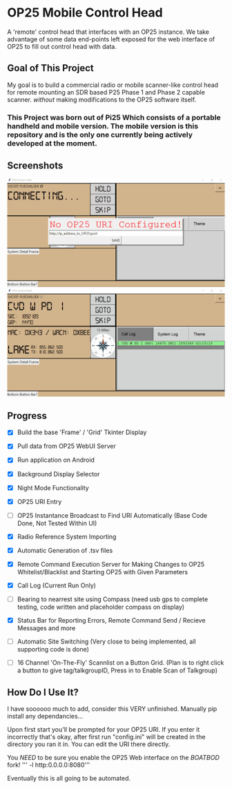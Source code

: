 # OP25 Mobile Control Head

A 'remote' control head that interfaces with an OP25 instance.
We take advantage of some data end-points left exposed for the web interface of OP25 to fill out control head with data.

## Goal of This Project

My goal is to build a commercial radio or mobile scanner-like control head for remote mounting an SDR based P25 Phase 1 and Phase 2 capable scanner.
_without_ making modifications to the OP25 software itself.

### This Project was born out of Pi25 Which consists of a portable handheld and mobile version. The mobile version is this repository and is the only one currently being actively developed at the moment.

## Screenshots

![op25mch_uri](https://github.com/KR0SIV/op25mobileControlHead/blob/main/github_images/pi25_uri.gif)
![op25mch_nightmode](https://github.com/KR0SIV/op25mobileControlHead/blob/main/github_images/Pi25_NightMode.gif)


## Progress

- [X] Build the base 'Frame' / 'Grid' Tkinter Display
- [X] Pull data from OP25 WebUI Server
- [X] Run application on Android
- [X] Background Display Selector
- [X] Night Mode Functionality
- [X] OP25 URI Entry
- [ ] OP25 Instantance Broadcast to Find URI Automatically (Base Code Done, Not Tested Within UI)
- [X] Radio Reference System Importing
- [X] Automatic Generation of .tsv files
- [X] Remote Command Execution Server for Making Changes to OP25 Whitelist/Blacklist and Starting OP25 with Given Parameters
- [X] Call Log (Current Run Only)
- [ ] Bearing to nearrest site using Compass (need usb gps to complete testing, code written and placeholder compass on display)
- [X] Status Bar for Reporting Errors, Remote Command Send / Recieve Messages and more
- [ ] Automatic Site Switching (Very close to being implemented, all supporting code is done)
- [ ] 16 Channel 'On-The-Fly' Scannlist on a Button Grid. (Plan is to right click a button to give tag/talkgroupID, Press in to Enable Scan of Talkgroup) 


## How Do I Use It?

I have soooooo much to add, consider this VERY unfinished.
Manually pip install any dependancies...

Upon first start you'll be prompted for your OP25 URI.
If you enter it incorrectly that's okay, after first run "config.ini" will be created in the directory you ran it in.
You can edit the URI there directly.

You _NEED_ to be sure you enable the OP25 Web interface on the _BOATBOD_ fork!
''' -l http:0.0.0.0:8080'''

Eventually this is all going to be automated.
